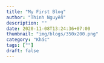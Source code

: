 ```yaml
---
title: "My First Blog"
author: "Thịnh Nguyễn"
description: ""
date: 2020-11-08T13:24:36+07:00
thumbnail: "img/blogs/350x200.png"
category: "Khác"
tags: [""]
draft: false
---
```


